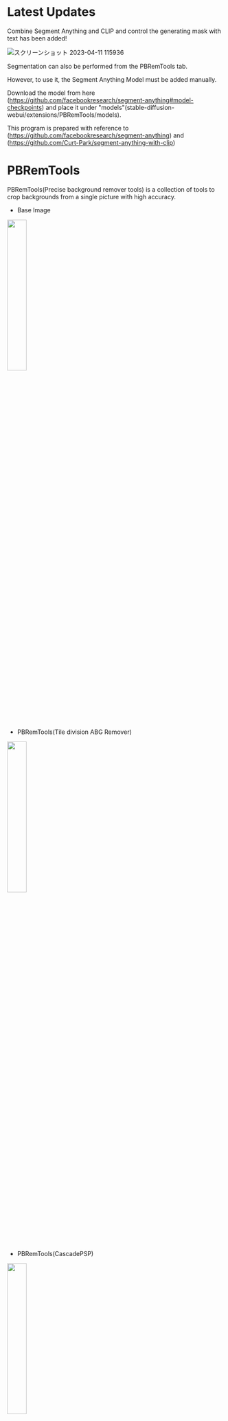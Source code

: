# Latest Updates
Combine Segment Anything and CLIP and control the generating mask with text has been added!

![スクリーンショット 2023-04-11 115936](https://user-images.githubusercontent.com/48423148/231046410-3322ad98-f972-40cf-b51d-84ff3e91cb2a.png)

Segmentation can also be performed from the PBRemTools tab.

However, to use it, the Segment Anything Model must be added manually.

Download the model from here (https://github.com/facebookresearch/segment-anything#model-checkpoints) and place it under "models"(stable-diffusion-webui/extensions/PBRemTools/models).

This program is prepared with reference to (https://github.com/facebookresearch/segment-anything) and (https://github.com/Curt-Park/segment-anything-with-clip)

# PBRemTools
PBRemTools(Precise background remover tools) is a collection of tools to crop backgrounds from a single picture with high accuracy.

- Base Image
<img src="https://user-images.githubusercontent.com/48423148/229968165-9effdc0e-db85-41d1-bfdb-1031665af88d.png" width="30%">

- PBRemTools(Tile division ABG Remover)
<img src="https://user-images.githubusercontent.com/48423148/229968905-e3ddcb5a-9421-4139-acdb-b9e4429e21e5.png" width="30%">

- PBRemTools(CascadePSP)
<img src="https://user-images.githubusercontent.com/48423148/229969256-d9c2e93f-9767-4ab9-a900-44c4051c281d.png" width="30%">

- ABG Remover
<img src="https://user-images.githubusercontent.com/48423148/229969296-c1367d84-056b-42e6-af5e-761234ae4e7b.png" width="30%">


- RemBG
<img src="https://user-images.githubusercontent.com/48423148/229969693-b7cf06f8-bd01-4dea-b604-f8f98a8c0d5d.png" width="30%">


# Tools
## Tile division ABG Remover
This tool is based on Anime Remove Background(https://huggingface.co/spaces/skytnt/anime-remove-background) and ABG_extension(https://github.com/KutsuyaYuki/ABG_extension).

Post-processing is added for more precise cropping based on the mask image generated by Anime Remove Background.

In this post-processing step, the input image is divided into a specified number of tiles, and the pixels in each tile are clustered based on color information.

<img src="https://user-images.githubusercontent.com/48423148/229971110-2a2e60b2-9ddb-408e-b4c9-0a909ee9b9ae.png" width="30%">


Extract clusters whose mask image content exceeds a threshold value as foreground.

### Parameters
- horizontal split num: Number of horizontal tile divisions.
- vertical split num: Number of vertical tile segments.
- n_cluster: Number of clusters based on color information.
- alpha threshold: Transparency of the mask considered as foreground.
- mask content ratio: Threshold for how much mask a cluster should contain to be considered foreground.


## CascadePSP
This tool is based on CascadePSP(https://github.com/hkchengrex/CascadePSP).

# Installation
- Stable diffusion web ui.
Install from webui's Extensions tab.

## Precautions
This program uses code that contains the Apache License 2.0
